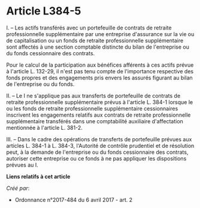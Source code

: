 # Article L384-5

I. – Les actifs transférés avec un portefeuille de contrats de retraite professionnelle supplémentaire par une entreprise
d'assurance sur la vie ou de capitalisation ou un fonds de retraite professionnelle supplémentaire sont affectés à une
section comptable distincte du bilan de l'entreprise ou du fonds cessionnaire des contrats.

Pour le calcul de la participation aux bénéfices afférents à ces actifs prévue à l'article L. 132-29, il n'est pas tenu
compte de l'importance respective des fonds propres et des engagements pris envers les assurés figurant au bilan de
l'entreprise ou du fonds.

II. – Le I ne s'applique pas aux transferts de portefeuille de contrats de retraite professionnelle supplémentaire prévus à
l'article L. 384-1 lorsque le ou les fonds de retraite professionnelle supplémentaire cessionnaires inscrivent les
engagements relatifs aux contrats de retraite professionnelle supplémentaire transférés dans une comptabilité auxiliaire
d'affectation mentionnée à l'article L. 381-2.

III. – Dans le cadre des opérations de transferts de portefeuille prévues aux articles L. 384-1 à L. 384-3, l'Autorité de
contrôle prudentiel et de résolution peut, à la demande de l'entreprise ou du fonds cessionnaire des contrats, autoriser
cette entreprise ou ce fonds à ne pas appliquer les dispositions prévues au I.

**Liens relatifs à cet article**

_Créé par_:

  - Ordonnance n°2017-484 du 6 avril 2017 - art. 2
